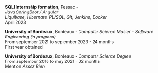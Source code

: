 **SQLI Internship formation**, Pessac -  
*Java SpringBoot / Angular*  
*Liquibase, Hibernate, PL/SQL, Git, Jenkins, Docker*  
April 2023

**University of Bordeaux**, Bordeaux - *Computer Science Master - Software Engineering (in progress)*     
From september 2021 to september 2023 - 24 months    
First year obtained  
    
**University of Bordeaux**, Bordeaux - *Computer Science Degree*    
From september 2018 to may 2021 - 32 months    
Mention *Assez Bien*   
  